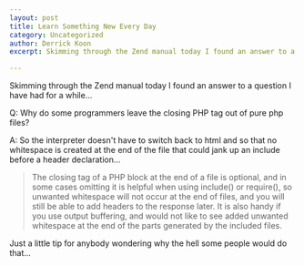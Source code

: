 ```yaml
---
layout: post
title: Learn Something New Every Day
category: Uncategorized
author: Derrick Koon
excerpt: Skimming through the Zend manual today I found an answer to a question I have had for a while...

---
```


Skimming through the Zend manual today I found an answer to a question I have had for a while...

Q: Why do some programmers leave the closing PHP tag out of pure php files?

A: So the interpreter doesn't have to switch back to html and so that no whitespace is created at the end of the file that could jank up an include before a header declaration...

> The closing tag of a PHP block at the end of a file is optional, and in some cases omitting it is helpful when using include() or require(), so unwanted whitespace will not occur at the end of files, and you will still be able to add headers to the response later. It is also handy if you use output buffering, and would not like to see added unwanted whitespace at the end of the parts generated by the included files.

Just a little tip for anybody wondering why the hell some people would do that...